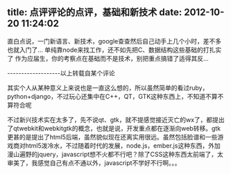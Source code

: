 title: 点评评论的点评，基础和新技术
date: 2012-10-20 11:24:02
---

直白点说，一门新语言、新技术，google查查然后自己动手上几个小时，差不多也就入门了…
单纯靠node来找工作，还不如先把C、数据结构这些基础的打扎实了
作为应届生，你的考察点在基础而不是技术，别把重点搞错了适得其反…

-------------------以上转载自某个评论

其实个人从某种意义上来说也是一直这么想的，所以虽然简单的看过ruby，python+django，不过玩心还集中在C++，QT，GTK这种东西上，不知道不算不算符合呢

不过新兴技术实在太多了，先不说qt、gtk，就不提感觉接近灭亡的wx了，都提出了qtwebkit和webkitgtk的概念，也就是说，开发重点都在逐渐向web转移。gtk更甚的是提出了html5后端，虽然貌似现在还离实用很远。虽然包括脸谱和一些游戏商对html5泼冷水，不过随着时代的发展，node.js，ember.js这种东西，外加漫山遍野的jquery，javascript想不火都不行吧？除了CSS这种东西太前端了，太审美了，我感觉自己有点不通以外，javascript不学好不行啊。。。